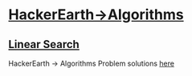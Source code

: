 # [HackerEarth->Algorithms](https://www.hackerearth.com/practice/algorithms/)

## [Linear Search](https://www.hackerearth.com/practice/algorithms/searching/linear-search/practice-problems/) 
HackerEarth -> Algorithms Problem solutions [here](./linear_search)
